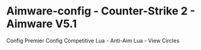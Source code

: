 # Aimware-config - Counter-Strike 2 - Aimware V5.1
Config Premier
Config Competitive
Lua - Anti-Aim
Lua - View Circles
